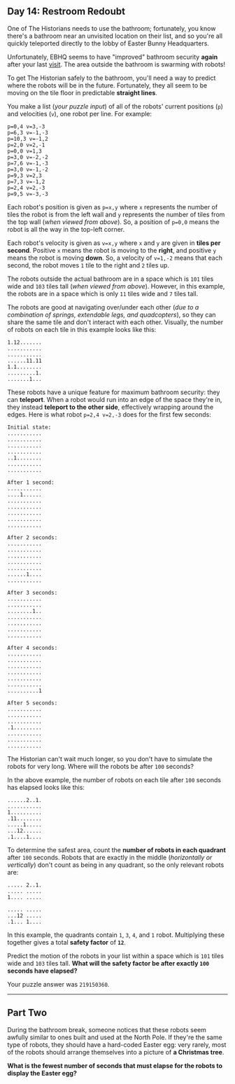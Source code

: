 ## Day 14: Restroom Redoubt

One of The Historians needs to use the bathroom; fortunately, you know there's a 
bathroom near an unvisited location on their list, and so you're all quickly teleported 
directly to the lobby of Easter Bunny Headquarters.

Unfortunately, EBHQ seems to have "improved" bathroom security **again** after your 
last [visit](https://adventofcode.com/2016/day/2). The area outside the bathroom is 
swarming with robots!

To get The Historian safely to the bathroom, you'll need a way to predict where the 
robots will be in the future. Fortunately, they all seem to be moving on the tile floor 
in predictable **straight lines**.

You make a list (_your puzzle input_) of all of the robots' current positions (`p`) and 
velocities (`v`), one robot per line. For example:

```
p=0,4 v=3,-3
p=6,3 v=-1,-3
p=10,3 v=-1,2
p=2,0 v=2,-1
p=0,0 v=1,3
p=3,0 v=-2,-2
p=7,6 v=-1,-3
p=3,0 v=-1,-2
p=9,3 v=2,3
p=7,3 v=-1,2
p=2,4 v=2,-3
p=9,5 v=-3,-3
```

Each robot's position is given as `p=x,y` where `x` represents the number of tiles the 
robot is from the left wall and `y` represents the number of tiles from the top wall 
(_when viewed from above_). So, a position of `p=0,0` means the robot is all the way in 
the top-left corner.

Each robot's velocity is given as `v=x,y` where `x` and `y` are given in **tiles per 
second**. Positive `x` means the robot is moving to the **right**, and positive `y` 
means the robot is moving **down**. So, a velocity of `v=1,-2` means that each second, 
the robot moves `1` tile to the right and `2` tiles up.

The robots outside the actual bathroom are in a space which is `101` tiles wide and 
`103` tiles tall (_when viewed from above_). However, in this example, the robots are 
in a space which is only `11` tiles wide and `7` tiles tall.

The robots are good at navigating over/under each other (_due to a combination of 
springs, extendable legs, and quadcopters_), so they can share the same tile and don't 
interact with each other. Visually, the number of robots on each tile in this example 
looks like this:

```
1.12.......
...........
...........
......11.11
1.1........
.........1.
.......1...
```

These robots have a unique feature for maximum bathroom security: they can **teleport**. 
When a robot would run into an edge of the space they're in, they instead **teleport to 
the other side**, effectively wrapping around the edges. Here is what robot 
`p=2,4 v=2,-3` does for the first few seconds:

```
Initial state:
...........
...........
...........
...........
..1........
...........
...........

After 1 second:
...........
....1......
...........
...........
...........
...........
...........

After 2 seconds:
...........
...........
...........
...........
...........
......1....
...........

After 3 seconds:
...........
...........
........1..
...........
...........
...........
...........

After 4 seconds:
...........
...........
...........
...........
...........
...........
..........1

After 5 seconds:
...........
...........
...........
.1.........
...........
...........
...........
```

The Historian can't wait much longer, so you don't have to simulate the robots for very 
long. Where will the robots be after `100` seconds?

In the above example, the number of robots on each tile after `100` seconds has elapsed 
looks like this:

```
......2..1.
...........
1..........
.11........
.....1.....
...12......
.1....1....
```

To determine the safest area, count the **number of robots in each quadrant** after 
`100` seconds. Robots that are exactly in the middle (_horizontally or vertically_) 
don't count as being in any quadrant, so the only relevant robots are:

```
..... 2..1.
..... .....
1.... .....
           
..... .....
...12 .....
.1... 1....
```

In this example, the quadrants contain `1`, `3`, `4`, and `1` robot. Multiplying 
these together gives a total **safety factor** of **`12`**.

Predict the motion of the robots in your list within a space which is `101` tiles wide 
and `103` tiles tall. **What will the safety factor be after exactly `100` seconds 
have elapsed?**

Your puzzle answer was `219150360`.

---

## Part Two

During the bathroom break, someone notices that these robots seem awfully similar to 
ones built and used at the North Pole. If they're the same type of robots, they should 
have a hard-coded Easter egg: very rarely, most of the robots should arrange themselves 
into a picture of **a Christmas tree**.

**What is the fewest number of seconds that must elapse for the robots to display the 
Easter egg?**
